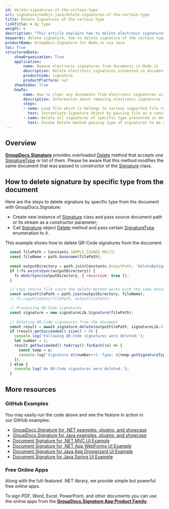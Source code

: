 ```yaml
---
id: delete-signatures-of-the-certain-type
url: signature/nodejs-java/delete-signatures-of-the-certain-type
title: Delete Signatures of the certain type
linkTitle: ✖ By type
weight: 6
description: "This article explains how to delete electronic signatures of the certain type with GroupDocs.Signature API."
keywords: delete signature, how to delete signature of the certain type
productName: GroupDocs.Signature for Node.Js via Java 
toc: True
structuredData:
    showOrganization: True
    application:    
        name: Remove electronic signatures from documents in Node.Js    
        description: Delete electronic signatures presented in documents in convenient way with Node.Js language and GroupDocs.Signature for Node.Js via Java APIs
        productCode: signature
        productPlatform: net 
    showVideo: True
    howTo:
        name: How to clear any documents from electronic signatures using Node.Js 
        description: Information about removing electronic signatures from documents by Node.Js
        steps:
        - name: Load file which is belongs to various supported file types
          text: Instantiate Signature object by passing file as a constructor parameter. You may provide either file path or file stream. 
        - name: Delete all signatures of specific type presented in document 
          text: Invoke Delete method passing type of signatures to be deleted.
---
```

## Overview
[**GroupDocs.Signature**](https://products.groupdocs.com/signature/nodejs-java) provides overloaded [Delete](https://reference.groupdocs.com/signature/nodejs-java/com.groupdocs.signature/signature/delete) method that accepts one [SignatureType](https://reference.groupdocs.com/signature/nodejs-java/com.groupdocs.signature.domain/signaturetype) or list of them.
Please be aware that this method modifies the same document that was passed to constructor of the [Signature](https://reference.groupdocs.com/signature/nodejs-java/com.groupdocs.signature/signature) class.
## How to delete signature by specific type from the document
Here are the steps to delete signature by specific type from the document with GroupDocs.Signature:

* Create new instance of [Signature](https://reference.groupdocs.com/signature/nodejs-java/com.groupdocs.signature/signature) class and pass source document path or its stream as a constructor parameter;
* Call [Signature](https://reference.groupdocs.com/signature/nodejs-java/com.groupdocs.signature/signature) object [Delete](https://reference.groupdocs.com/signature/nodejs-java/com.groupdocs.signature/signature/delete) method and pass certain [SignatureType](https://reference.groupdocs.com/signature/nodejs-java/com.groupdocs.signature.domain/signaturetype) enumeration to it.

This example shows how to delete QR-Code signatures from the document.

```javascript
  const filePath = Constants.SAMPLE_SIGNED_MULTI; 
  const fileName = path.basename(filePath);
  
  const outputDirectory = path.join(Constants.OutputPath, 'DeleteBySignatureType');
  if (!fs.existsSync(outputDirectory)) {
    fs.mkdirSync(outputDirectory, { recursive: true });
  }

  // Copy source file since the delete method works with the same Document
  const outputFilePath = path.join(outputDirectory, fileName);
  // fs.copyFileSync(filePath, outputFilePath);

  // Processing QR-Code signatures
  const signature = new signatureLib.Signature(filePath);
    
  // Deleting QR-Code signatures from the document
  const result = await signature.delete(outputFilePath, signatureLib.SignatureType.QrCode);
  if (result.getSucceeded().size() > 0) {
    console.log('Following QR-Code signatures were deleted:');
    let number = 1;
    result.getSucceeded().toArray().forEach((o) => {
      const temp = o;
      console.log(`Signature #${number++}: Type: ${temp.getSignatureType()}, Id: ${temp.getSignatureId()}, Text: ${temp.getText()}`);
    });
  } else {
    console.log('No QR-Code signatures were deleted.');
  }
```


## More resources

### GitHub Examples

You may easily run the code above and see the feature in action in our GitHub examples:

* [GroupDocs.Signature for .NET examples, plugins, and showcase](https://github.com/groupdocs-signature/GroupDocs.Signature-for-.NET)
* [GroupDocs.Signature for Java examples, plugins, and showcase](https://github.com/groupdocs-signature/GroupDocs.Signature-for-Java)
* [Document Signature for .NET MVC UI Example](https://github.com/groupdocs-signature/GroupDocs.Signature-for-.NET-MVC)
* [Document Signature for .NET App WebForms UI Example](https://github.com/groupdocs-signature/GroupDocs.Signature-for-.NET-WebForms)
* [Document Signature for Java App Dropwizard UI Example](https://github.com/groupdocs-signature/GroupDocs.Signature-for-Java-Dropwizard)
* [Document Signature for Java Spring UI Example](https://github.com/groupdocs-signature/GroupDocs.Signature-for-Java-Spring)

### Free Online Apps

Along with the full-featured .NET library, we provide simple but powerful free online apps.

To sign PDF, Word, Excel, PowerPoint, and other documents you can use the online apps from the **[GroupDocs.Signature App Product Family](https://products.groupdocs.app/signature/family)**.